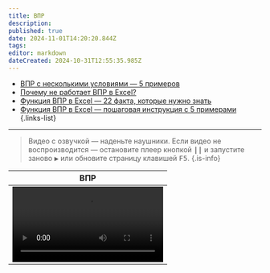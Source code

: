 ```yaml
---
title: ВПР
description: 
published: true
date: 2024-11-01T14:20:20.844Z
tags: 
editor: markdown
dateCreated: 2024-10-31T12:55:35.985Z
---
```


- [ВПР с несколькими условиями — 5 примеров](/ИТ/Excel/ВПР/ВПР_с_несколькими_условиями_5_примеров)
- [Почему не работает ВПР в Excel?](/ИТ/Excel/ВПР/Почему_не_работает_ВПР_в_Excel)
- [Функция ВПР в Excel — 22 факта, которые нужно знать](/ИТ/Excel/ВПР/Функция_ВПР_в_Excel_22_факта)
- [Функция ВПР в Excel — пошаговая инструкция с 5 примерами](/ИТ/Excel/ВПР/Функция_ВПР_в_Excel_пошаговая_инструкция)
{.links-list}

---

> Видео с озвучкой — наденьте наушники.
> Если видео не воспроизводится — остановите плеер кнопкой <kbd>**||**</kbd>  и запустите заново <kbd>▶</kbd> или обновите страницу клавишей <kbd>F5</kbd>. {.is-info}

<center>

| ВПР |
|---|
| <video controls="controls" width="100%" height="100%" src="/ИТ/Excel/ВПР/ВПР.mkv">ВПР</video> |
</center>